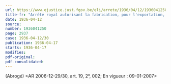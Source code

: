 ```yaml
---
url: https://www.ejustice.just.fgov.be/eli/arrete/1936/04/12/1936041250/justel
title-fr: "Arrêté royal autorisant la fabrication, pour l'exportation, des cannes-fusils."
date: 1936-04-12
source:
number: 1936041250
page: 2937
case: 1936-04-12/30
publication: 1936-04-17
starts: 1936-04-17
modifies:
pdf-original:
pdf-consolidated:
---
```


(Abrogé) <AR 2006-12-29/30, art. 19, 2°, 002;  En vigueur :  09-01-2007>
